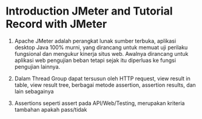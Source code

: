 # Introduction JMeter and Tutorial Record with JMeter
1. Apache JMeter adalah perangkat lunak sumber terbuka, aplikasi desktop Java 100% murni, yang dirancang untuk memuat uji perilaku fungsional dan mengukur kinerja situs web. Awalnya dirancang untuk aplikasi web pengujian beban tetapi sejak itu diperluas ke fungsi pengujian lainnya.

2. Dalam Thread Group dapat tersusun oleh HTTP request, view result in table, view result tree, berbagai metode assertion, assertion results, dan lain sebagainya

3. Assertions seperti assert pada API/Web/Testing, merupakan kriteria tambahan apakah pass/tidak